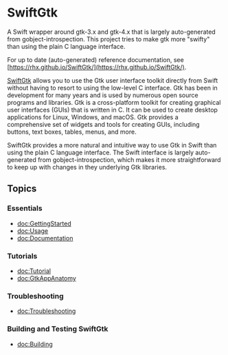 # SwiftGtk

A Swift wrapper around gtk-3.x and gtk-4.x that is largely auto-generated from gobject-introspection.
This project tries to make gtk more "swifty" than using the plain C language interface.

For up to date (auto-generated) reference documentation, see [https://rhx.github.io/SwiftGtk/](https://rhx.github.io/SwiftGtk/).


[SwiftGtk](git@github.com:rhx/SwiftGtk.git) allows you to use the Gtk user interface toolkit
directly from Swift without having to resort to using the low-level C interface.
Gtk has been in development for many years and is used by numerous open source
programs and libraries.
Gtk is a cross-platform toolkit for creating graphical user interfaces (GUIs) that is written in C.
It can be used to create desktop applications for Linux, Windows, and macOS.
Gtk provides a comprehensive set of widgets and tools for creating GUIs, including buttons,
text boxes, tables, menus, and more. 

SwiftGtk provides a more natural and intuitive way to use Gtk in Swift than using the plain C
language interface.  The Swift interface is largely auto-generated from gobject-introspection,
which makes it more straightforward to keep up with changes in they underlying Gtk libraries. 

## Topics

### Essentials

- <doc:GettingStarted>
- <doc:Usage>
- <doc:Documentation>

### Tutorials

- <doc:Tutorial>
- <doc:GtkAppAnatomy>

### Troubleshooting

- <doc:Troubleshooting>

### Building and Testing SwiftGtk

- <doc:Building>

